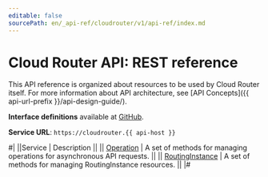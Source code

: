 ```yaml
---
editable: false
sourcePath: en/_api-ref/cloudrouter/v1/api-ref/index.md
---
```


# Cloud Router API: REST reference

This API reference is organized about resources to be used by Cloud Router itself. For more information about API architecture, see [API Concepts]({{ api-url-prefix }}/api-design-guide/).

**Interface definitions** available at [GitHub](https://github.com/yandex-cloud/cloudapi/tree/master/yandex/cloud/cloudrouter/v1).

**Service URL**: `https://cloudrouter.{{ api-host }}`

#|
||Service | Description ||
|| [Operation](Operation/index.md) | A set of methods for managing operations for asynchronous API requests. ||
|| [RoutingInstance](RoutingInstance/index.md) | A set of methods for managing RoutingInstance resources. ||
|#